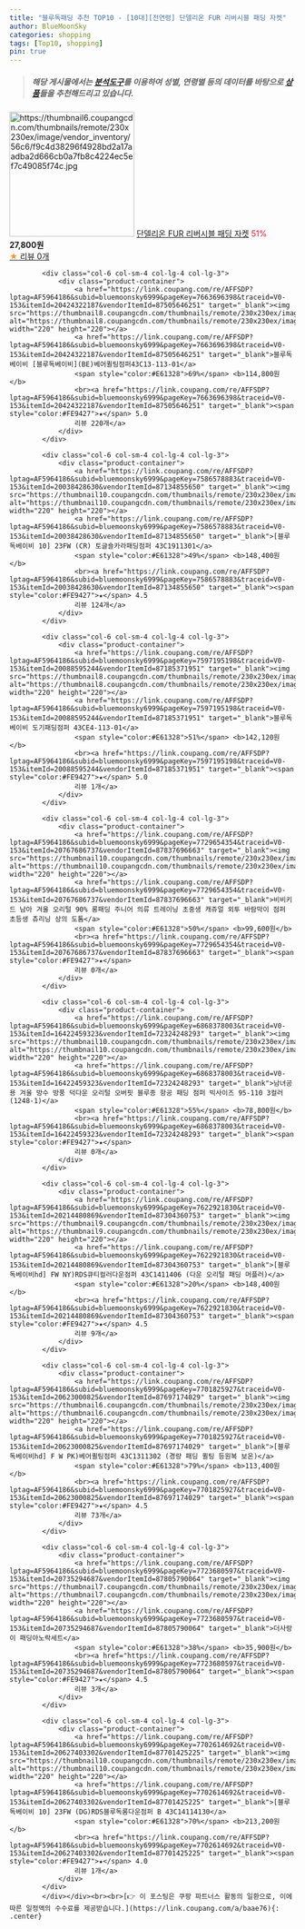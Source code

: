 ```yaml
---
title: "블루독패딩 추천 TOP10 - [10대][전연령] 단델리온 FUR 리버시블 패딩 자켓"
author: BlueMoonSky
categories: shopping
tags: [Top10, shopping]
pin: true
---
```


> ##### 해당 게시물에서는 [**분석도구**](https://itemscout.io/)를 이용하여 **성별**, **연령별** 등의 데이터를 바탕으로 [**상품**](https://link.coupang.com/a/baae76)들을 추천해드리고 있습니다.
<div class="container"><div class="row">
            <div class="col-6 col-sm-4 col-lg-4 col-lg-3">
                <div class="product-container">
                    <a href="https://link.coupang.com/re/AFFSDP?lptag=AF5964186&subid=bluemoonsky6999&pageKey=6871416496&traceid=V0-153&itemId=16439116561&vendorItemId=87507604652" target="_blank"><img src="https://thumbnail6.coupangcdn.com/thumbnails/remote/230x230ex/image/vendor_inventory/56c6/f9c4d38296f4928bd2a17aadba2d666cb0a7fb8c4224ec5ef7c49085f74c.jpg" alt="https://thumbnail6.coupangcdn.com/thumbnails/remote/230x230ex/image/vendor_inventory/56c6/f9c4d38296f4928bd2a17aadba2d666cb0a7fb8c4224ec5ef7c49085f74c.jpg" width="220" height="220"></a>
                    <a href="https://link.coupang.com/re/AFFSDP?lptag=AF5964186&subid=bluemoonsky6999&pageKey=6871416496&traceid=V0-153&itemId=16439116561&vendorItemId=87507604652" target="_blank">단델리온 FUR 리버시블 패딩 자켓</a>
                    <span style="color:#E61328">51%</span> <b>27,800원</b>
                    <br><a href="https://link.coupang.com/re/AFFSDP?lptag=AF5964186&subid=bluemoonsky6999&pageKey=6871416496&traceid=V0-153&itemId=16439116561&vendorItemId=87507604652" target="_blank"><span style="color:#FE9427">★</span> 
                    리뷰 0개</a>
                </div>
            </div>
            
            <div class="col-6 col-sm-4 col-lg-4 col-lg-3">
                <div class="product-container">
                    <a href="https://link.coupang.com/re/AFFSDP?lptag=AF5964186&subid=bluemoonsky6999&pageKey=7663696398&traceid=V0-153&itemId=20424322187&vendorItemId=87505646251" target="_blank"><img src="https://thumbnail8.coupangcdn.com/thumbnails/remote/230x230ex/image/vendor_inventory/34f8/f0de65c61489b9645d7f95f0e2021750245430bc3ef7d7fa5e1a1e48afa5.jpg" alt="https://thumbnail8.coupangcdn.com/thumbnails/remote/230x230ex/image/vendor_inventory/34f8/f0de65c61489b9645d7f95f0e2021750245430bc3ef7d7fa5e1a1e48afa5.jpg" width="220" height="220"></a>
                    <a href="https://link.coupang.com/re/AFFSDP?lptag=AF5964186&subid=bluemoonsky6999&pageKey=7663696398&traceid=V0-153&itemId=20424322187&vendorItemId=87505646251" target="_blank">블루독베이비 [블루독베이비](BE)베어퀼팅점퍼43C13-113-01</a>
                    <span style="color:#E61328">69%</span> <b>114,800원</b>
                    <br><a href="https://link.coupang.com/re/AFFSDP?lptag=AF5964186&subid=bluemoonsky6999&pageKey=7663696398&traceid=V0-153&itemId=20424322187&vendorItemId=87505646251" target="_blank"><span style="color:#FE9427">★</span> 5.0
                    리뷰 220개</a>
                </div>
            </div>
            
            <div class="col-6 col-sm-4 col-lg-4 col-lg-3">
                <div class="product-container">
                    <a href="https://link.coupang.com/re/AFFSDP?lptag=AF5964186&subid=bluemoonsky6999&pageKey=7586578883&traceid=V0-153&itemId=20038428630&vendorItemId=87134855650" target="_blank"><img src="https://thumbnail10.coupangcdn.com/thumbnails/remote/230x230ex/image/vendor_inventory/7902/e71584667fbcfc971719c1c2c3dccf9789ba7f24f394910e8a86e5cdd7b9.jpg" alt="https://thumbnail10.coupangcdn.com/thumbnails/remote/230x230ex/image/vendor_inventory/7902/e71584667fbcfc971719c1c2c3dccf9789ba7f24f394910e8a86e5cdd7b9.jpg" width="220" height="220"></a>
                    <a href="https://link.coupang.com/re/AFFSDP?lptag=AF5964186&subid=bluemoonsky6999&pageKey=7586578883&traceid=V0-153&itemId=20038428630&vendorItemId=87134855650" target="_blank">[블루독베이비 10] 23FW (CR) 토글숄카라패딩점퍼 43C1911301</a>
                    <span style="color:#E61328">49%</span> <b>148,400원</b>
                    <br><a href="https://link.coupang.com/re/AFFSDP?lptag=AF5964186&subid=bluemoonsky6999&pageKey=7586578883&traceid=V0-153&itemId=20038428630&vendorItemId=87134855650" target="_blank"><span style="color:#FE9427">★</span> 4.5
                    리뷰 124개</a>
                </div>
            </div>
            
            <div class="col-6 col-sm-4 col-lg-4 col-lg-3">
                <div class="product-container">
                    <a href="https://link.coupang.com/re/AFFSDP?lptag=AF5964186&subid=bluemoonsky6999&pageKey=7597195198&traceid=V0-153&itemId=20088595244&vendorItemId=87185371951" target="_blank"><img src="https://thumbnail8.coupangcdn.com/thumbnails/remote/230x230ex/image/vendor_inventory/b0ab/8abedb097ab4e59abc2dc56bfd64173a5b62542666147d6d9895f246cebf.jpg" alt="https://thumbnail8.coupangcdn.com/thumbnails/remote/230x230ex/image/vendor_inventory/b0ab/8abedb097ab4e59abc2dc56bfd64173a5b62542666147d6d9895f246cebf.jpg" width="220" height="220"></a>
                    <a href="https://link.coupang.com/re/AFFSDP?lptag=AF5964186&subid=bluemoonsky6999&pageKey=7597195198&traceid=V0-153&itemId=20088595244&vendorItemId=87185371951" target="_blank">블루독베이비 도기패딩점퍼 43CE4-113-01</a>
                    <span style="color:#E61328">51%</span> <b>142,120원</b>
                    <br><a href="https://link.coupang.com/re/AFFSDP?lptag=AF5964186&subid=bluemoonsky6999&pageKey=7597195198&traceid=V0-153&itemId=20088595244&vendorItemId=87185371951" target="_blank"><span style="color:#FE9427">★</span> 5.0
                    리뷰 1개</a>
                </div>
            </div>
            
            <div class="col-6 col-sm-4 col-lg-4 col-lg-3">
                <div class="product-container">
                    <a href="https://link.coupang.com/re/AFFSDP?lptag=AF5964186&subid=bluemoonsky6999&pageKey=7729654354&traceid=V0-153&itemId=20767686737&vendorItemId=87837696663" target="_blank"><img src="https://thumbnail10.coupangcdn.com/thumbnails/remote/230x230ex/image/vendor_inventory/8f92/b697a2ff9d3f4acfb8d57c41c4ebb26ccd2c0402ba521aeaaa14b988004f.jpg" alt="https://thumbnail10.coupangcdn.com/thumbnails/remote/230x230ex/image/vendor_inventory/8f92/b697a2ff9d3f4acfb8d57c41c4ebb26ccd2c0402ba521aeaaa14b988004f.jpg" width="220" height="220"></a>
                    <a href="https://link.coupang.com/re/AFFSDP?lptag=AF5964186&subid=bluemoonsky6999&pageKey=7729654354&traceid=V0-153&itemId=20767686737&vendorItemId=87837696663" target="_blank">비비키드 남아 겨울 오리털 90% 롱패딩 주니어 의류 트레이닝 초중생 캐쥬얼 외투 바람막이 점퍼 초등생 츄리닝 상의 도톰</a>
                    <span style="color:#E61328">50%</span> <b>99,600원</b>
                    <br><a href="https://link.coupang.com/re/AFFSDP?lptag=AF5964186&subid=bluemoonsky6999&pageKey=7729654354&traceid=V0-153&itemId=20767686737&vendorItemId=87837696663" target="_blank"><span style="color:#FE9427">★</span> 
                    리뷰 0개</a>
                </div>
            </div>
            
            <div class="col-6 col-sm-4 col-lg-4 col-lg-3">
                <div class="product-container">
                    <a href="https://link.coupang.com/re/AFFSDP?lptag=AF5964186&subid=bluemoonsky6999&pageKey=6868378003&traceid=V0-153&itemId=16422459323&vendorItemId=72324248293" target="_blank"><img src="https://thumbnail10.coupangcdn.com/thumbnails/remote/230x230ex/image/vendor_inventory/34fc/dcc4f2e33c95fa513fdcab97c50c4a8f05135e29f4cb556792b20df197ae.png" alt="https://thumbnail10.coupangcdn.com/thumbnails/remote/230x230ex/image/vendor_inventory/34fc/dcc4f2e33c95fa513fdcab97c50c4a8f05135e29f4cb556792b20df197ae.png" width="220" height="220"></a>
                    <a href="https://link.coupang.com/re/AFFSDP?lptag=AF5964186&subid=bluemoonsky6999&pageKey=6868378003&traceid=V0-153&itemId=16422459323&vendorItemId=72324248293" target="_blank">남녀공용 겨울 방수 방풍 덕다운 오리털 오버핏 블루종 항공 패딩 점퍼 빅사이즈 95-110 3컬러 (1248-1)</a>
                    <span style="color:#E61328">55%</span> <b>78,800원</b>
                    <br><a href="https://link.coupang.com/re/AFFSDP?lptag=AF5964186&subid=bluemoonsky6999&pageKey=6868378003&traceid=V0-153&itemId=16422459323&vendorItemId=72324248293" target="_blank"><span style="color:#FE9427">★</span> 
                    리뷰 0개</a>
                </div>
            </div>
            
            <div class="col-6 col-sm-4 col-lg-4 col-lg-3">
                <div class="product-container">
                    <a href="https://link.coupang.com/re/AFFSDP?lptag=AF5964186&subid=bluemoonsky6999&pageKey=7622921830&traceid=V0-153&itemId=20214480869&vendorItemId=87304360753" target="_blank"><img src="https://thumbnail9.coupangcdn.com/thumbnails/remote/230x230ex/image/vendor_inventory/74cd/e4afc11f02ab38bac788df7720e2f36f77455314acf963356948b0dfde4f.jpg" alt="https://thumbnail9.coupangcdn.com/thumbnails/remote/230x230ex/image/vendor_inventory/74cd/e4afc11f02ab38bac788df7720e2f36f77455314acf963356948b0dfde4f.jpg" width="220" height="220"></a>
                    <a href="https://link.coupang.com/re/AFFSDP?lptag=AF5964186&subid=bluemoonsky6999&pageKey=7622921830&traceid=V0-153&itemId=20214480869&vendorItemId=87304360753" target="_blank">[블루독베이비hd] FW NY)RDS큐티컬러다운점퍼 43C1411406 (다운 오리털 패딩 머플러)</a>
                    <span style="color:#E61328">20%</span> <b>148,400원</b>
                    <br><a href="https://link.coupang.com/re/AFFSDP?lptag=AF5964186&subid=bluemoonsky6999&pageKey=7622921830&traceid=V0-153&itemId=20214480869&vendorItemId=87304360753" target="_blank"><span style="color:#FE9427">★</span> 4.5
                    리뷰 9개</a>
                </div>
            </div>
            
            <div class="col-6 col-sm-4 col-lg-4 col-lg-3">
                <div class="product-container">
                    <a href="https://link.coupang.com/re/AFFSDP?lptag=AF5964186&subid=bluemoonsky6999&pageKey=7701825927&traceid=V0-153&itemId=20623000825&vendorItemId=87697174029" target="_blank"><img src="https://thumbnail6.coupangcdn.com/thumbnails/remote/230x230ex/image/vendor_inventory/45e7/34bed660a11de6643b5cac560fbbc3b162b89ae9b4fdd91dbad12041dfe9.jpg" alt="https://thumbnail6.coupangcdn.com/thumbnails/remote/230x230ex/image/vendor_inventory/45e7/34bed660a11de6643b5cac560fbbc3b162b89ae9b4fdd91dbad12041dfe9.jpg" width="220" height="220"></a>
                    <a href="https://link.coupang.com/re/AFFSDP?lptag=AF5964186&subid=bluemoonsky6999&pageKey=7701825927&traceid=V0-153&itemId=20623000825&vendorItemId=87697174029" target="_blank">[블루독베이비hd] F W PK)베어퀼팅점퍼 43C1311302 (경량 패딩 퀼팅 등원복 보온)</a>
                    <span style="color:#E61328">79%</span> <b>113,400원</b>
                    <br><a href="https://link.coupang.com/re/AFFSDP?lptag=AF5964186&subid=bluemoonsky6999&pageKey=7701825927&traceid=V0-153&itemId=20623000825&vendorItemId=87697174029" target="_blank"><span style="color:#FE9427">★</span> 4.5
                    리뷰 73개</a>
                </div>
            </div>
            
            <div class="col-6 col-sm-4 col-lg-4 col-lg-3">
                <div class="product-container">
                    <a href="https://link.coupang.com/re/AFFSDP?lptag=AF5964186&subid=bluemoonsky6999&pageKey=7723680597&traceid=V0-153&itemId=20735294687&vendorItemId=87805790064" target="_blank"><img src="https://thumbnail7.coupangcdn.com/thumbnails/remote/230x230ex/image/vendor_inventory/5aec/1380b8c047d30c44dd4ebabef36b7d2046e31b21b76637e0d8bebe705665.jpg" alt="https://thumbnail7.coupangcdn.com/thumbnails/remote/230x230ex/image/vendor_inventory/5aec/1380b8c047d30c44dd4ebabef36b7d2046e31b21b76637e0d8bebe705665.jpg" width="220" height="220"></a>
                    <a href="https://link.coupang.com/re/AFFSDP?lptag=AF5964186&subid=bluemoonsky6999&pageKey=7723680597&traceid=V0-153&itemId=20735294687&vendorItemId=87805790064" target="_blank">더사랑이 패딩아노락세트</a>
                    <span style="color:#E61328">38%</span> <b>35,900원</b>
                    <br><a href="https://link.coupang.com/re/AFFSDP?lptag=AF5964186&subid=bluemoonsky6999&pageKey=7723680597&traceid=V0-153&itemId=20735294687&vendorItemId=87805790064" target="_blank"><span style="color:#FE9427">★</span> 4.5
                    리뷰 3개</a>
                </div>
            </div>
            
            <div class="col-6 col-sm-4 col-lg-4 col-lg-3">
                <div class="product-container">
                    <a href="https://link.coupang.com/re/AFFSDP?lptag=AF5964186&subid=bluemoonsky6999&pageKey=7702614692&traceid=V0-153&itemId=20627403302&vendorItemId=87701425225" target="_blank"><img src="https://thumbnail10.coupangcdn.com/thumbnails/remote/230x230ex/image/vendor_inventory/bc82/2480c3a6464a6a6c5b92f00e9bd90d26dd09e6b33062834d01de2a5ee571.jpg" alt="https://thumbnail10.coupangcdn.com/thumbnails/remote/230x230ex/image/vendor_inventory/bc82/2480c3a6464a6a6c5b92f00e9bd90d26dd09e6b33062834d01de2a5ee571.jpg" width="220" height="220"></a>
                    <a href="https://link.coupang.com/re/AFFSDP?lptag=AF5964186&subid=bluemoonsky6999&pageKey=7702614692&traceid=V0-153&itemId=20627403302&vendorItemId=87701425225" target="_blank">[블루독베이비 10] 23FW (DG)RDS블루독롱다운점퍼 B 43C14114130</a>
                    <span style="color:#E61328">70%</span> <b>213,200원</b>
                    <br><a href="https://link.coupang.com/re/AFFSDP?lptag=AF5964186&subid=bluemoonsky6999&pageKey=7702614692&traceid=V0-153&itemId=20627403302&vendorItemId=87701425225" target="_blank"><span style="color:#FE9427">★</span> 4.0
                    리뷰 1개</a>
                </div>
            </div>
            </div></div><br><br>[👉 이 포스팅은 쿠팡 파트너스 활동의 일환으로, 이에 따른 일정액의 수수료를 제공받습니다.](https://link.coupang.com/a/baae76){: .center}